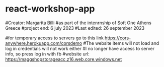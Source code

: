 # react-workshop-app
#Creator: Margarita Billi
#as part of the intenrnship of Soft One Athens Greece
#project end: 6 july 2023
#Last edited: 26 september 2023

#for temporary access to servers go to this link https://cors-anywhere.herokuapp.com/corsdemo
#The website items will not load and log in credentials will not work either
#I no longer have access to server info, so press log in with fb
#website url: https://maggshopstorageacc.z16.web.core.windows.net
